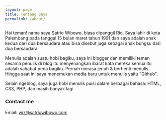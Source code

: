```yaml
---
layout: page
title: Tentang Saya
permalink: /about/
---
```


Hai teman! nama saya Satrio Wibowo, biasa dipanggil Rio. Saya lahir di kota Palembang pada tanggal 15 bulan maret tahun 1991 dan saya adalah anak kedua dari dua bersaudara atau bisa disebut juga sebagai anak bungsu dari dua bersaudara.

Menulis adalah suatu hobi bagiku, saya ini blogger dan memiliki teman sesama penulis di blog itu menyenangkan ibarat kata mereka semua itu adalah sahabat pena bagiku. Pernah merasa jenuh & berhenti menulis. Hingga saat ini saya menemukan media baru untuk menulis yaitu "Github".

Selain ngeblog, saya juga hobi menulis puisi dalam berbagai bahasa: HTML, CSS, PHP, dan masih banyak lagi.
### Contact me

Email: [wiz@satriowibowo.com](mailto:wiz@satriowibowo.com)
